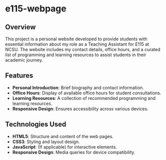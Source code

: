 # e115-webpage

## Overview

This project is a personal website developed to provide students with essential information about my role as a Teaching Assistant for E115 at NCSU. The website includes my contact details, office hours, and a curated list of programming and learning resources to assist students in their academic journey.

## Features

- **Personal Introduction**: Brief biography and contact information.
- **Office Hours**: Display of available office hours for student consultations.
- **Learning Resources**: A collection of recommended programming and learning resources.
- **Responsive Design**: Ensures accessibility across various devices.

## Technologies Used

- **HTML5**: Structure and content of the web pages.
- **CSS3**: Styling and layout design.
- **JavaScript**: (If applicable) for interactive elements.
- **Responsive Design**: Media queries for device compatibility.
